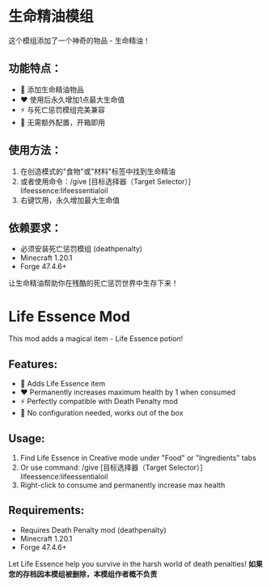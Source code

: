 # 生命精油模组

这个模组添加了一个神奇的物品 - 生命精油！

## 功能特点：
- 🧪 添加生命精油物品
- ❤️ 使用后永久增加1点最大生命值
- ⚡ 与死亡惩罚模组完美兼容
- 🔧 无需额外配置，开箱即用

## 使用方法：
1. 在创造模式的"食物"或"材料"标签中找到生命精油
2. 或者使用命令：/give [目标选择器（Target Selector）] lifeessence:lifeessentialoil
3. 右键饮用，永久增加最大生命值

## 依赖要求：
- 必须安装死亡惩罚模组 (deathpenalty)
- Minecraft 1.20.1
- Forge 47.4.6+

让生命精油帮助你在残酷的死亡惩罚世界中生存下来！

# Life Essence Mod

This mod adds a magical item - Life Essence potion!

## Features:
- 🧪 Adds Life Essence item
- ❤️ Permanently increases maximum health by 1 when consumed
- ⚡ Perfectly compatible with Death Penalty mod
- 🔧 No configuration needed, works out of the box

## Usage:
1. Find Life Essence in Creative mode under "Food" or "Ingredients" tabs
2. Or use command: /give [目标选择器（Target Selector）] lifeessence:lifeessentialoil
3. Right-click to consume and permanently increase max health

## Requirements:
- Requires Death Penalty mod (deathpenalty)
- Minecraft 1.20.1
- Forge 47.4.6+


Let Life Essence help you survive in the harsh world of death penalties!
**如果您的存档因本模组被删除，本模组作者概不负责**


